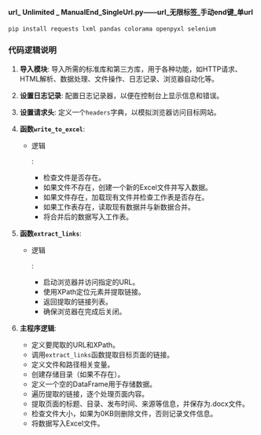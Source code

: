 #### url_ Unlimited _ ManualEnd_SingleUrl.py——url_无限标签\_手动end键\_单url

```
pip install requests lxml pandas colorama openpyxl selenium
```

### 代码逻辑说明

1. **导入模块**: 导入所需的标准库和第三方库，用于各种功能，如HTTP请求、HTML解析、数据处理、文件操作、日志记录、浏览器自动化等。

2. **设置日志记录**: 配置日志记录器，以便在控制台上显示信息和错误。

3. **设置请求头**: 定义一个`headers`字典，以模拟浏览器访问目标网站。

4. **函数`write_to_excel`**:

   - 逻辑

     :

     - 检查文件是否存在。
     - 如果文件不存在，创建一个新的Excel文件并写入数据。
     - 如果文件存在，加载现有文件并检查工作表是否存在。
     - 如果工作表存在，读取现有数据并与新数据合并。
     - 将合并后的数据写入工作表。

5. **函数`extract_links`**:

   - 逻辑

     :

     - 启动浏览器并访问指定的URL。
     - 使用XPath定位元素并提取链接。
     - 返回提取的链接列表。
     - 确保浏览器在完成后关闭。

6. **主程序逻辑**:

   - 定义要爬取的URL和XPath。
   - 调用`extract_links`函数提取目标页面的链接。
   - 定义文件和路径相关变量。
   - 创建存储目录（如果不存在）。
   - 定义一个空的DataFrame用于存储数据。
   - 遍历提取的链接，逐个处理页面内容。
   - 提取页面的标题、目录、发布时间、来源等信息，并保存为.docx文件。
   - 检查文件大小，如果为0KB则删除文件，否则记录文件信息。
   - 将数据写入Excel文件。

